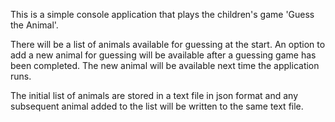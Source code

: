 This is a simple console application that plays the children's game 'Guess the Animal'. 

There will be a list of animals available for guessing at the start. 
An option to add a new animal for guessing will be available after a guessing game has been completed. 
The new animal will be available next time the application runs.

The initial list of animals are stored in a text file in json format and any subsequent animal added to the list will be written to the same text file.